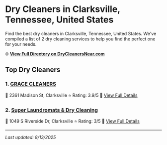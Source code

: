# Dry Cleaners in Clarksville, Tennessee, United States

Find the best dry cleaners in Clarksville, Tennessee, United States. We've compiled a list of 2 dry cleaning services to help you find the perfect one for your needs.

🌐 **[View Full Directory on DryCleanersNear.com](https://drycleanersnear.com/city/US/Tennessee/Clarksville)**

## Top Dry Cleaners

### 1. [GRACE CLEANERS](https://drycleanersnear.com/dryCleaner/6861efad6d1fa2e11f51399a/grace-cleaners)
📍 2361 Madison St, Clarksville
⭐ Rating: 3.9/5
🔗 [View Full Details](https://drycleanersnear.com/dryCleaner/6861efad6d1fa2e11f51399a/grace-cleaners)

### 2. [Super Laundromats & Dry Cleaning](https://drycleanersnear.com/dryCleaner/6861efad6d1fa2e11f513b95/super-laundromats-dry-cleaning)
📍 1049 S Riverside Dr, Clarksville
⭐ Rating: 3/5
🔗 [View Full Details](https://drycleanersnear.com/dryCleaner/6861efad6d1fa2e11f513b95/super-laundromats-dry-cleaning)


---

*Last updated: 8/13/2025*
